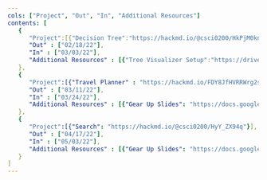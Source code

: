 ```yaml
---
cols: ["Project", "Out", "In", "Additional Resources"]
contents: [
   {
      "Project":[{"Decision Tree":"https://hackmd.io/@csci0200/HkPjM0kn_"}],
      "Out" : ["02/18/22"],
      "In" : ["03/03/22"],
      "Additional Resources" : [{"Tree Visualizer Setup":"https://drive.google.com/file/d/1aGjUYjECvyReg-233MFDtFXgeRoiDFGN/view?usp=sharing"}]
   },
   {
      "Project":[{"Travel Planner" : "https://hackmd.io/FDY8JfHVRRWrg2st8T4lHg"}],
      "Out" : ["03/11/22"],
      "In" : ["03/24/22"],
      "Additional Resources" : [{"Gear Up Slides": "https://docs.google.com/presentation/d/1iirPmjT5B1PYob8AIpdvkeUUi_hW7TCmbSh5kefIBbk/edit?usp=sharing"}, {"Gear Up Video": "https://brown.zoom.us/rec/share/PlEN9depIX56x_2ySwJgLuttsq91ilnCumcJZXqPek0LPL5Z96AblaDpdVKB4gCc.Qf-xbKm990PDT2tc?startTime=1647197533000"}, "Refer to written lecture notes from 3/7 and onward"]
   },
   {
      "Project":[{"Search": "https://hackmd.io/@csci0200/HyY_ZX94q"}],
      "Out" : ["04/17/22"],
      "In" : ["05/03/22"],
      "Additional Resources" : [{"Gear Up Slides": "https://docs.google.com/presentation/d/1ITY2q9E37gS7KEg-7yETTrKhJRAGBYvG/edit?usp=sharing"}, {"Gear Up Video": "https://brown.zoom.us/rec/share/BZLc2KtMuf2Ygr1lJ20ZbSxeo8G9YueLAEoH7vn5SBePhiydNG4Ki0ghO25ys3E.4holN57wr7UNaKEU?startTime=1650405357000"}]
   }
]
---
```

